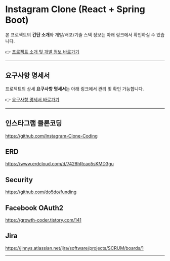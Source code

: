 # Instagram Clone (React + Spring Boot)

본 프로젝트의 **간단 소개**와 개발/배포/기술 스택 정보는 아래 링크에서 확인하실 수 있습니다.

👉 [프로젝트 소개 및 개발 정보 바로가기](https://hyosungitx.notion.site/Instagram-clone-268761ee040e80a69f62f9d07d03529e?pvs=74)

---

## 요구사항 명세서

프로젝트의 상세 **요구사항 명세서**는 아래 링크에서 관리 및 확인 가능합니다.

👉 [요구사항 명세서 바로가기](https://hyosungitx.notion.site/268761ee040e80db90c4f2ac5e9e8166)

---

## 인스타그램 클론코딩
https://github.com/Instagram-Clone-Coding

## ERD
https://www.erdcloud.com/d/7428hRcao5sKMD3gu

## Security
https://github.com/do5do/funding

## Facebook OAuth2
https://growth-coder.tistory.com/141

## Jira
https://jinnys.atlassian.net/jira/software/projects/SCRUM/boards/1

---
